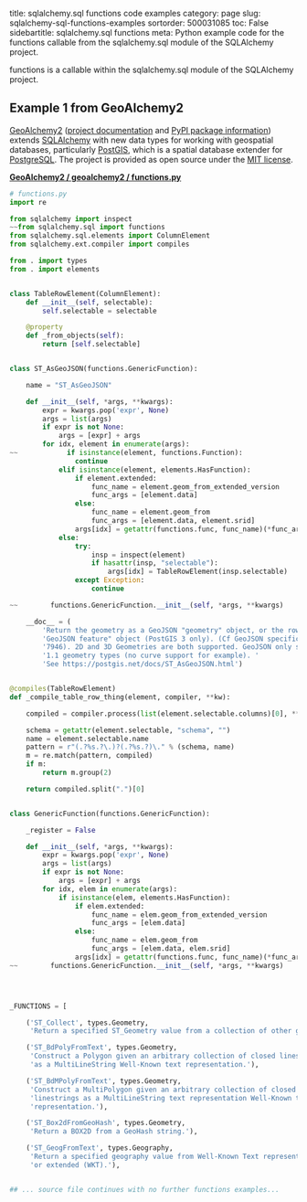 title: sqlalchemy.sql functions code examples
category: page
slug: sqlalchemy-sql-functions-examples
sortorder: 500031085
toc: False
sidebartitle: sqlalchemy.sql functions
meta: Python example code for the functions callable from the sqlalchemy.sql module of the SQLAlchemy project.


functions is a callable within the sqlalchemy.sql module of the SQLAlchemy project.


## Example 1 from GeoAlchemy2
[GeoAlchemy2](https://github.com/geoalchemy/geoalchemy2)
([project documentation](https://geoalchemy-2.readthedocs.io/en/latest/)
and
[PyPI package information](https://pypi.org/project/GeoAlchemy2/))
extends [SQLAlchemy](/sqlalchemy.html) with new data types for working
with geospatial databases, particularly [PostGIS](http://postgis.net/),
which is a spatial database extender for [PostgreSQL](/postgresql.html).
The project is provided as open source under the
[MIT license](https://github.com/geoalchemy/geoalchemy2/blob/master/COPYING.rst).

[**GeoAlchemy2 / geoalchemy2 / functions.py**](https://github.com/geoalchemy/geoalchemy2/blob/master/geoalchemy2/./functions.py)

```python
# functions.py
import re

from sqlalchemy import inspect
~~from sqlalchemy.sql import functions
from sqlalchemy.sql.elements import ColumnElement
from sqlalchemy.ext.compiler import compiles

from . import types
from . import elements


class TableRowElement(ColumnElement):
    def __init__(self, selectable):
        self.selectable = selectable

    @property
    def _from_objects(self):
        return [self.selectable]


class ST_AsGeoJSON(functions.GenericFunction):

    name = "ST_AsGeoJSON"

    def __init__(self, *args, **kwargs):
        expr = kwargs.pop('expr', None)
        args = list(args)
        if expr is not None:
            args = [expr] + args
        for idx, element in enumerate(args):
~~            if isinstance(element, functions.Function):
                continue
            elif isinstance(element, elements.HasFunction):
                if element.extended:
                    func_name = element.geom_from_extended_version
                    func_args = [element.data]
                else:
                    func_name = element.geom_from
                    func_args = [element.data, element.srid]
                args[idx] = getattr(functions.func, func_name)(*func_args)
            else:
                try:
                    insp = inspect(element)
                    if hasattr(insp, "selectable"):
                        args[idx] = TableRowElement(insp.selectable)
                except Exception:
                    continue

~~        functions.GenericFunction.__init__(self, *args, **kwargs)

    __doc__ = (
        'Return the geometry as a GeoJSON "geometry" object, or the row as a '
        'GeoJSON feature" object (PostGIS 3 only). (Cf GeoJSON specifications RFC '
        '7946). 2D and 3D Geometries are both supported. GeoJSON only support SFS '
        '1.1 geometry types (no curve support for example). '
        'See https://postgis.net/docs/ST_AsGeoJSON.html')


@compiles(TableRowElement)
def _compile_table_row_thing(element, compiler, **kw):

    compiled = compiler.process(list(element.selectable.columns)[0], **kw)

    schema = getattr(element.selectable, "schema", "")
    name = element.selectable.name
    pattern = r"(.?%s.?\.)?(.?%s.?)\." % (schema, name)
    m = re.match(pattern, compiled)
    if m:
        return m.group(2)

    return compiled.split(".")[0]


class GenericFunction(functions.GenericFunction):

    _register = False

    def __init__(self, *args, **kwargs):
        expr = kwargs.pop('expr', None)
        args = list(args)
        if expr is not None:
            args = [expr] + args
        for idx, elem in enumerate(args):
            if isinstance(elem, elements.HasFunction):
                if elem.extended:
                    func_name = elem.geom_from_extended_version
                    func_args = [elem.data]
                else:
                    func_name = elem.geom_from
                    func_args = [elem.data, elem.srid]
                args[idx] = getattr(functions.func, func_name)(*func_args)
~~        functions.GenericFunction.__init__(self, *args, **kwargs)




_FUNCTIONS = [

    ('ST_Collect', types.Geometry,
     'Return a specified ST_Geometry value from a collection of other geometries.'),

    ('ST_BdPolyFromText', types.Geometry,
     'Construct a Polygon given an arbitrary collection of closed linestrings'
     'as a MultiLineString Well-Known text representation.'),

    ('ST_BdMPolyFromText', types.Geometry,
     'Construct a MultiPolygon given an arbitrary collection of closed '
     'linestrings as a MultiLineString text representation Well-Known text '
     'representation.'),

    ('ST_Box2dFromGeoHash', types.Geometry,
     'Return a BOX2D from a GeoHash string.'),

    ('ST_GeogFromText', types.Geography,
     'Return a specified geography value from Well-Known Text representation '
     'or extended (WKT).'),


## ... source file continues with no further functions examples...

```

